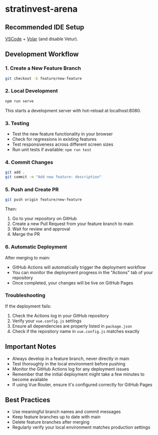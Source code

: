 # stratinvest-arena

## Recommended IDE Setup

[VSCode](https://code.visualstudio.com/) + [Volar](https://marketplace.visualstudio.com/items?itemName=Vue.volar) (and disable Vetur).

## Development Workflow

### 1. Create a New Feature Branch
```bash
git checkout -b feature/new-feature
```

### 2. Local Development
```bash
npm run serve
```
This starts a development server with hot-reload at localhost:8080.

### 3. Testing
- Test the new feature functionality in your browser
- Check for regressions in existing features
- Test responsiveness across different screen sizes
- Run unit tests if available: `npm run test`

### 4. Commit Changes
```bash
git add .
git commit -m "Add new feature: description"
```

### 5. Push and Create PR
```bash
git push origin feature/new-feature
```
Then:
1. Go to your repository on GitHub
2. Create a new Pull Request from your feature branch to main
3. Wait for review and approval
4. Merge the PR

### 6. Automatic Deployment
After merging to main:
- GitHub Actions will automatically trigger the deployment workflow
- You can monitor the deployment progress in the "Actions" tab of your repository
- Once completed, your changes will be live on GitHub Pages

### Troubleshooting

If the deployment fails:
1. Check the Actions log in your GitHub repository
2. Verify your `vue.config.js` settings
3. Ensure all dependencies are properly listed in `package.json`
4. Check if the repository name in `vue.config.js` matches exactly

## Important Notes

- Always develop in a feature branch, never directly in main
- Test thoroughly in the local environment before pushing
- Monitor the GitHub Actions log for any deployment issues
- Remember that the initial deployment might take a few minutes to become available
- If using Vue Router, ensure it's configured correctly for GitHub Pages

## Best Practices

- Use meaningful branch names and commit messages
- Keep feature branches up to date with main
- Delete feature branches after merging
- Regularly verify your local environment matches production settings
